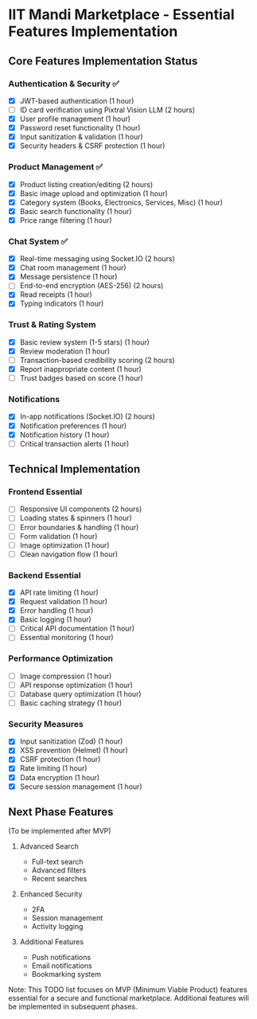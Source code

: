 # IIT Mandi Marketplace - Essential Features Implementation

## Core Features Implementation Status

### Authentication & Security ✅
- [x] JWT-based authentication (1 hour)
- [ ] ID card verification using Pixtral Vision LLM (2 hours)
- [x] User profile management (1 hour)
- [x] Password reset functionality (1 hour)
- [x] Input sanitization & validation (1 hour)
- [x] Security headers & CSRF protection (1 hour)

### Product Management ✅
- [x] Product listing creation/editing (2 hours)
- [x] Basic image upload and optimization (1 hour)
- [x] Category system (Books, Electronics, Services, Misc) (1 hour)
- [x] Basic search functionality (1 hour)
- [x] Price range filtering (1 hour)

### Chat System ✅
- [x] Real-time messaging using Socket.IO (2 hours)
- [x] Chat room management (1 hour)
- [x] Message persistence (1 hour)
- [ ] End-to-end encryption (AES-256) (2 hours)
- [x] Read receipts (1 hour)
- [x] Typing indicators (1 hour)

### Trust & Rating System
- [x] Basic review system (1-5 stars) (1 hour)
- [x] Review moderation (1 hour)
- [ ] Transaction-based credibility scoring (2 hours)
- [x] Report inappropriate content (1 hour)
- [ ] Trust badges based on score (1 hour)

### Notifications
- [x] In-app notifications (Socket.IO) (2 hours)
- [x] Notification preferences (1 hour)
- [x] Notification history (1 hour)
- [ ] Critical transaction alerts (1 hour)

## Technical Implementation

### Frontend Essential
- [ ] Responsive UI components (2 hours)
- [ ] Loading states & spinners (1 hour)
- [ ] Error boundaries & handling (1 hour)
- [ ] Form validation (1 hour)
- [ ] Image optimization (1 hour)
- [ ] Clean navigation flow (1 hour)

### Backend Essential
- [x] API rate limiting (1 hour)
- [x] Request validation (1 hour)
- [x] Error handling (1 hour)
- [x] Basic logging (1 hour)
- [ ] Critical API documentation (1 hour)
- [ ] Essential monitoring (1 hour)

### Performance Optimization
- [ ] Image compression (1 hour)
- [ ] API response optimization (1 hour)
- [ ] Database query optimization (1 hour)
- [ ] Basic caching strategy (1 hour)

### Security Measures
- [x] Input sanitization (Zod) (1 hour)
- [x] XSS prevention (Helmet) (1 hour)
- [x] CSRF protection (1 hour)
- [x] Rate limiting (1 hour)
- [x] Data encryption (1 hour)
- [x] Secure session management (1 hour)

## Next Phase Features
(To be implemented after MVP)

1. Advanced Search
   - Full-text search
   - Advanced filters
   - Recent searches

2. Enhanced Security
   - 2FA
   - Session management
   - Activity logging

3. Additional Features
   - Push notifications
   - Email notifications
   - Bookmarking system

Note: This TODO list focuses on MVP (Minimum Viable Product) features essential for a secure and functional marketplace. Additional features will be implemented in subsequent phases.
